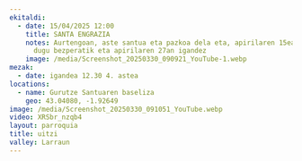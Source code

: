 ```yaml
---
ekitaldi:
  - date: 15/04/2025 12:00
    title: SANTA ENGRAZIA
    notes: Aurtengoan, aste santua eta pazkoa dela eta, apirilaren 15ean ospatuko
      dugu bezperatik eta apirilaren 27an igandez
    image: /media/Screenshot_20250330_090921_YouTube-1.webp
mezak:
  - date: igandea 12.30 4. astea
locations:
  - name: Gurutze Santuaren baseliza
    geo: 43.04080, -1.92649
image: /media/Screenshot_20250330_091051_YouTube.webp
video: XRSbr_nzqb4
layout: parroquia
title: uitzi
valley: Larraun
---
```

